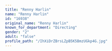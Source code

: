 ```yaml
---
title: "Renny Harlin"
name: "Renny Harlin"
id: "16938"
original_name: "Renny Harlin"
known_for_department: "Directing"
gender: "2"
adult: "false"
profile_path: "/IhXiDrZBrsLZpB5K5BmzUGkp4G.jpg"
---
```

